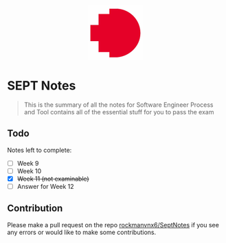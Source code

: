 <center><img src="README.assets/www.rmit.edu.au"></center>

# SEPT Notes

> This is the summary of all the notes for Software Engineer Process and Tool contains all of the essential stuff for you to pass the exam

## Todo

Notes left to complete:
- [ ] Week 9
- [ ] Week 10
- [x] ~~Week 11 (not examinable)~~
- [ ] Answer for Week 12

## Contribution

Please make a pull request on the repo [rockmanvnx6/SeptNotes](https://github.com/rockmanvnx6/SeptNotes) if you see any errors or would like to make some contributions.



